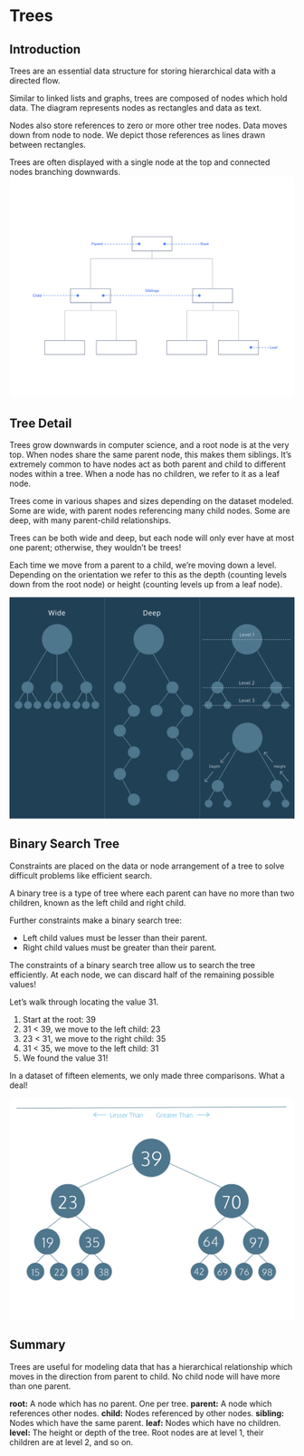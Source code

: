 # Trees

## Introduction

Trees are an essential data structure for storing hierarchical data with a directed flow.

Similar to linked lists and graphs, trees are composed of nodes which hold data. The diagram represents nodes as rectangles and data as text.

Nodes also store references to zero or more other tree nodes. Data moves down from node to node. We depict those references as lines drawn between rectangles.

Trees are often displayed with a single node at the top and connected nodes branching downwards.
![Tree Node Terminology](TreeNode.svg)

## Tree Detail

Trees grow downwards in computer science, and a root node is at the very top. When nodes share the same parent node, this makes them siblings. It’s extremely common to have nodes act as both parent and child to different nodes within a tree. When a node has no children, we refer to it as a leaf node.

Trees come in various shapes and sizes depending on the dataset modeled. Some are wide, with parent nodes referencing many child nodes. Some are deep, with many parent-child relationships.

Trees can be both wide and deep, but each node will only ever have at most one parent; otherwise, they wouldn’t be trees!

Each time we move from a parent to a child, we’re moving down a level. Depending on the orientation we refer to this as the depth (counting levels down from the root node) or height (counting levels up from a leaf node).

![Tree Node Terminology](./tree_varietals.svg)

## Binary Search Tree

Constraints are placed on the data or node arrangement of a tree to solve difficult problems like efficient search.

A binary tree is a type of tree where each parent can have no more than two children, known as the left child and right child.

Further constraints make a binary search tree:

- Left child values must be lesser than their parent.
- Right child values must be greater than their parent.

The constraints of a binary search tree allow us to search the tree efficiently. At each node, we can discard half of the remaining possible values!

Let’s walk through locating the value 31.

1. Start at the root: 39
2. 31 < 39, we move to the left child: 23
3. 23 < 31, we move to the right child: 35
4. 31 < 35, we move to the left child: 31
5. We found the value 31!

In a dataset of fifteen elements, we only made three comparisons. What a deal!

![Binary Search Tree](./Binary_Search_Tree.svg)

## Summary

Trees are useful for modeling data that has a hierarchical relationship which moves in the direction from parent to child. No child node will have more than one parent.

**root:** A node which has no parent. One per tree.
**parent:** A node which references other nodes.
**child:** Nodes referenced by other nodes.
**sibling:** Nodes which have the same parent.
**leaf:** Nodes which have no children.
**level:** The height or depth of the tree. Root nodes are at level 1, their children are at level 2, and so on.
